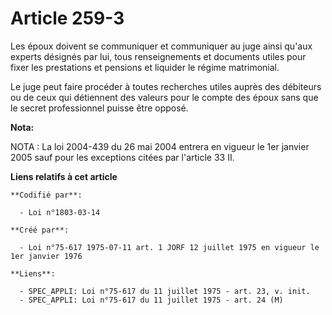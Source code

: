 # Article 259-3

Les époux doivent se communiquer et communiquer au juge ainsi qu'aux experts désignés par lui, tous renseignements et
documents utiles pour fixer les prestations et pensions et liquider le régime matrimonial.

Le juge peut faire procéder à toutes recherches utiles auprès des débiteurs ou de ceux qui détiennent des valeurs pour le
compte des époux sans que le secret professionnel puisse être opposé.

**Nota:**

NOTA : La loi 2004-439 du 26 mai 2004 entrera en vigueur le 1er janvier 2005 sauf pour les exceptions citées par l'article 33
II.

**Liens relatifs à cet article**

	**Codifié par**:

	  - Loi n°1803-03-14

	**Créé par**:

	  - Loi n°75-617 1975-07-11 art. 1 JORF 12 juillet 1975 en vigueur le 1er janvier 1976

	**Liens**:

	  - SPEC_APPLI: Loi n°75-617 du 11 juillet 1975 - art. 23, v. init.
	  - SPEC_APPLI: Loi n°75-617 du 11 juillet 1975 - art. 24 (M)
